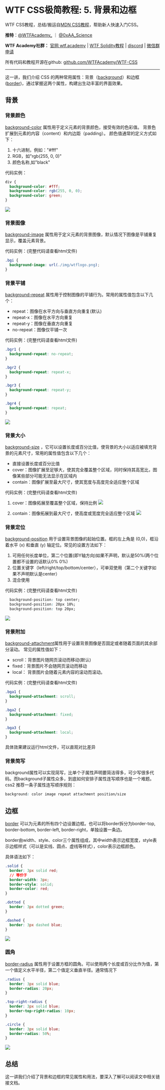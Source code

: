 # WTF CSS极简教程: 5. 背景和边框

WTF CSS教程，总结/搬运自[MDN CSS教程](https://developer.mozilla.org/zh-CN/docs/Web/CSS)，帮助新人快速入门CSS。

**推特**：[@WTFAcademy_](https://twitter.com/WTFAcademy_)  ｜ [@0xAA_Science](https://twitter.com/0xAA_Science) 

**WTF Academy社群：** [官网 wtf.academy](https://wtf.academy) | [WTF Solidity教程](https://github.com/AmazingAng/WTFSolidity) | [discord](https://discord.wtf.academy) | [微信群申请](https://docs.google.com/forms/d/e/1FAIpQLSe4KGT8Sh6sJ7hedQRuIYirOoZK_85miz3dw7vA1-YjodgJ-A/viewform?usp=sf_link)

所有代码和教程开源在github: [github.com/WTFAcademy/WTF-CSS](https://github.com/WTFAcademy/WTF-CSS)

---

这一讲，我们介绍 CSS 的两种常用属性：背景（[background](https://developer.mozilla.org/zh-CN/docs/Web/CSS/background)）和边框([border](https://developer.mozilla.org/zh-CN/docs/Web/CSS/border))，通过掌握这两个属性，构建出生动丰富的界面效果。

## 背景


### 背景颜色
[background-color](https://developer.mozilla.org/zh-CN/docs/Web/CSS/background-color) 属性用于定义元素的背景颜色，接受有效的色彩值。
背景色扩展到元素的内容（content）和内边距（padding）。
颜色值通常的定义方式如下：
1. 十六进制，例如："#fff"
2. RGB，如"rgb(255, 0, 0)"
3. 颜色名称,如"black"

代码实例：
``` css
div {
  background-color: #fff;
  background-color: rgb(255, 0, 0);
  background-color: green;
}
```

![](./img/5-1.png)


### 背景图像
[background-image](https://developer.mozilla.org/zh-CN/docs/Web/CSS/background-color) 属性用于定义元素的背景图像，默认情况下图像是平铺重复显示，覆盖元素背景。

代码实例：(完整代码请查看html文件)
``` css
.bgi {
  background-image: url(./img/wtflogo.png);
}
```



### 背景平铺
[background-repeat](https://developer.mozilla.org/zh-CN/docs/Web/CSS/background-repeat) 属性用于控制图像的平铺行为。常用的属性值包含以下几个：
+ repeat：图像在水平方向与垂直方向重复(默认)
+ repeat-x：图像在水平方向重复
+ repeat-y：图像在垂直方向重复
+ no-repeat：图像仅平铺一次

代码实例：(完整代码请查看html文件)
``` css
.bgr1 {
  background-repeat: no-repeat;
}

.bgr2 {
  background-repeat: repeat-x;
}

.bgr3 {
  background-repeat: repeat-y;
}

.bgr4 {
  background-repeat: repeat;
}
```
![](./img/5-2.png)


### 背景大小
[background-size](https://developer.mozilla.org/zh-CN/docs/Web/CSS/background-size) ，它可以设置长度或百分比值，使背景的大小以适应被填充背景的元素尺寸，常用的属性值包含以下几个：
+ 直接设置长度或百分比值
+ cover：图像扩展至足够大，使其完全覆盖整个区域，同时保持其高宽比，图像某些部分可能无法显示在区域内
+ contain：图像扩展至最大尺寸，使其宽度与高度完全适应整个区域

代码实例：(完整代码请查看html文件)
1. cover：图像拓展至覆盖整个区域，保持比例
![](./img/5-3.png)

2. contain：图像拓展到最大尺寸，使高度或宽度完全适应整个区域
![](./img/5-4.png)

### 背景定位
[background-position](https://developer.mozilla.org/zh-CN/docs/Web/CSS/background-position) 用于设置背景图像的起始位置。框的左上角是 (0,0)，框沿着水平 (x) 和垂直 (y) 轴定位。常见的设置方法如下：

1. 可用任何长度单位，第二个位置(即Y轴方向)如果不声明，默认是50%(两个位置都不设置的话默认0% 0%)
2. 位置关键字（left/right/top/bottom/center），可单双使用（第二个关键字如果不声明默认是center）
3. 混合使用

代码实例：(完整代码请查看html文件)
``` css
  background-position: top center;
  background-position: 20px 10%;
  background-position: top 20px;
```
![](./img/5-5.png)


### 背景附加
[background-attachment](https://developer.mozilla.org/zh-CN/docs/Web/CSS/background-attachment)属性用于设置背景图像是否固定或者随着页面的其余部分滚动。
常见的属性值如下：
+ scroll：背景图片随网页滚动而移动(默认)
+ fixed：背景图片不会随网页滚动而移动
+ local：	背景图片会随着元素内容的滚动而滚动。

代码实例：(完整代码请查看html文件)
```css
.bga1 {
  background-attachment: scroll;
}

.bga2 {
  background-attachment: fixed;
}

.bga3 {
  background-attachment: local;
}
```
具体效果建议运行html文件，可以直观对比差异


### 背景简写
background属性可以实现简写，比单个子属性声明要简洁得多，可少写很多代码。而background子属性众多，到底如何安排子属性连写顺序也是一个难题。css2 推荐一条子属性连写顺序规则：
``` css
background: color image repeat attachment position/size
```

## 边框
[border](https://developer.mozilla.org/zh-CN/docs/Web/CSS/border) 可以为元素的所有四个边设置边框。也可以将border拆分为border-top, border-bottom, border-left, border-right，单独设置一条边。

border由width、style、color三个属性组成，其中width表示边框宽度，style表示边框样式（可以是实线、圆点、虚线等样式），color表示边框颜色。

具体语法如下：
``` css
.solid {
  border: 3px solid red;
  // 等价于
  border-width: 3px;
  border-style: solid;
  border-color: red;
}

.dotted {
  border: 3px dotted green;
}

.dashed {
  border: 3px dashed blue;
}
```

![](./img/5-6.png)

### 圆角
[border-radius](https://developer.mozilla.org/zh-CN/docs/Web/CSS/border-radius) 属性用于设置方框的圆角。可以使用两个长度或百分比作为值，第一个值定义水平半径，第二个值定义垂直半径。通常情况下

``` css
.radius {
  border: 3px solid blue;
  border-radius: 20px;
}

.top-right-radius {
  border: 3px solid blue;
  border-top-right-radius: 10px;
}

.circle {
  border: 3px solid blue;
  border-radius: 50%;
}
```
![](./img/5-7.png)

## 总结
这一讲我们介绍了背景和边框的常见属性和用法，要深入了解可以阅读文中相关链接文档。
